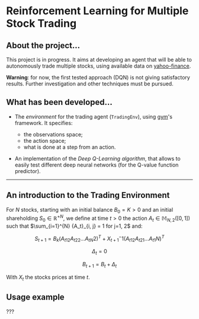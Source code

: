 # Reinforcement Learning for Multiple Stock Trading

## About the project...
This project is in progress. It aims at developing an agent
that will be able to autonomously trade multiple stocks,
using available data on [yahoo-finance](https://www.yahoo.com/author/yahoo-finance/).

__Warning__: for now, the first tested approach (DQN)
is not giving satisfactory results. Further
investigation and other techniques must be pursued.

## What has been developed...

* The _environment_ for the trading agent (`TradingEnv`), using [gym](https://gymnasium.farama.org/)'s framework. 
It specifies:
  - the observations space;
  - the action space;
  - what is done at a step from an action.


* An implementation of the _Deep Q-Learning algorithm_, that allows to easily test different deep neural
networks (for the Q-value function predictor).

---
## An introduction to the Trading Environment

For $N$ stocks, starting with an initial balance $B_0 = K > 0$ and an initial
shareholding $S_0 \in {\mathbb{R}^+}^N$, we define at time $t>0$ the
action $A_t \in {\mathbb{M}}_{N, 2}([0, 1])$
such that $\sum_{i=1}^{N} {A_t}_{i, j} = 1 for j=1, 2$
and:

$$S_{t + 1} = B_k ({A_t}_12 {A_t}_22 ... {A_t}_N2)^T + X_{t + 1}^-1 ({A_t}_12 {A_t}_21 ... {A_t}_1N)^T$$

$$\Delta_t = 0$$

$$B_{t + 1} = B_t + \Delta_t$$

With $X_t$ the stocks prices at time $t$.

## Usage example

???